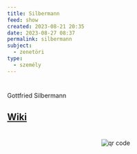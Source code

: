 ```yaml
---
title: Silbermann
feed: show
created: 2023-08-21 20:35
date: 2023-08-27 08:37
permalink: silbermann
subject:
  - zenetöri
type:
  - személy
---
```

#

Gottfried Silbermann

## [Wiki](https://www.wikiwand.com/hu/Gottfried_Silbermann)

#
<p style="text-align: center;"><img src="https://chart.googleapis.com/chart?cht=qr&chl=https://notes.andrasdenes.com/silbermann&chs=180x180&choe=UTF-8&chld=L|2" alt="qr code"></p>

